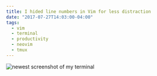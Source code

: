 ```yaml
---
title: I hided line numbers in Vim for less distraction
date: "2017-07-27T14:03:00-04:00"
tags:
  - vim
  - terminal
  - productivity
  - neovim
  - tmux
---
```


![newest screenshot of my terminal](Screen%20Shot%202017-07-27%20at%202.03.21%20PM.png)
